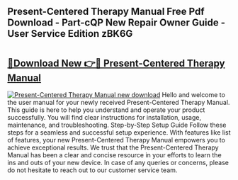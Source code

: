 ## Present-Centered Therapy Manual Free Pdf Download - Part-cQP New Repair Owner Guide - User Service Edition zBK6G

# <h2><a href="http://cf12928.oget.top/?id=Present-Centered+Therapy+Manual">🔗Download New 👉🔴 Present-Centered Therapy Manual</a></h2>

[![Present-Centered Therapy Manual new download](https://i.imgur.com/5g1atiW.png)](http://cf12928.oget.top/?id=Present-Centered+Therapy+Manual)
Hello and welcome to the user manual for your newly received Present-Centered Therapy Manual. This guide is here to help you understand and operate your product successfully. You will find clear instructions for installation, usage, maintenance, and troubleshooting. Step-by-Step Setup Guide Follow these steps for a seamless and successful setup experience. With features like list of features, your new Present-Centered Therapy Manual empowers you to achieve exceptional results. We trust that the Present-Centered Therapy Manual has been a clear and concise resource in your efforts to learn the ins and outs of your new device. In case of any queries or concerns, please do not hesitate to reach out to our customer service team.
